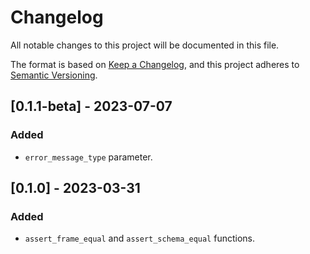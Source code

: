# Changelog

All notable changes to this project will be documented in this file.

The format is based on [Keep a Changelog](https://keepachangelog.com/en/1.0.0/),
and this project adheres to [Semantic Versioning](https://semver.org/spec/v2.0.0.html).

## [0.1.1-beta] - 2023-07-07

### Added

- `error_message_type` parameter.

## [0.1.0] - 2023-03-31

### Added

- `assert_frame_equal` and `assert_schema_equal` functions.
